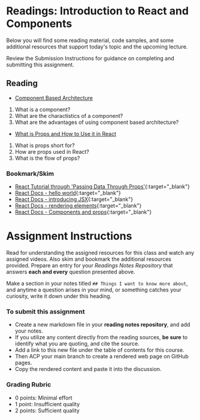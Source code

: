 # Readings: Introduction to React and Components

Below you will find some reading material, code samples, and some additional resources that support today's topic and the upcoming lecture.

Review the Submission Instructions for guidance on completing and submitting this assignment.

## Reading

- [Component Based Architecture](https://www.tutorialspoint.com/software_architecture_design/component_based_architecture.htm)

1. What is a component? 
2. What are the charactistics of a component?
3. What are the advantages of using component based architecture?

- [What is Props and How to Use it in React](https://itnext.io/what-is-props-and-how-to-use-it-in-react-da307f500da0#:~:text=%E2%80%9CProps%E2%80%9D%20is%20a%20special%20keyword,way%20from%20parent%20to%20child)

1. What is props short for?
1. How are props used in React?
1. What is the flow of props?

<!-- ## Additional Resources

PLACEHOLDER

### Videos

PLACEHOLDER -->

### Bookmark/Skim

- [React Tutorial through 'Passing Data Through Props'](https://reactjs.org/tutorial/tutorial.html){:target="_blank"}
- [React Docs - hello world](https://reactjs.org/docs/hello-world.html){:target="_blank"}
- [React Docs - introducing JSX](https://reactjs.org/docs/introducing-jsx.html){:target="_blank"}
- [React Docs - rendering elements](https://reactjs.org/docs/rendering-elements.html){:target="_blank"}
- [React Docs - Components and props](https://reactjs.org/docs/components-and-props.html){:target="_blank"}

# Assignment Instructions

Read for understanding the assigned resources for this class and watch any assigned videos. Also skim and bookmark the additional resources provided. Prepare an entry for your *Readings Notes Repository* that answers **each and every** question presented above. 

Make a section in your notes titled `## Things I want to know more about`, and anytime a question arises in your mind, or something catches your curiosity, write it down under this heading. 

### To submit this assignment

- Create a new markdown file in your **reading notes repository**, and add your notes.
- If you utilize any content directly from the reading sources, **be sure** to identify what you are quoting, and cite the source.
- Add a link to this new file under the table of contents for this course.
- Then ACP your main branch to create a rendered web page on GitHub pages.
- Copy the rendered content and paste it into the discussion.

### Grading Rubric

- 0 points: Minimal effort
- 1 point: Insufficient quality
- 2 points: Sufficient quality
